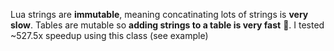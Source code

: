 Lua strings are **immutable**, meaning concatinating lots of strings is **very slow**. Tables are mutable so **adding strings to a table is very fast** 🚀.
I tested ~527.5x speedup using this class (see example)

